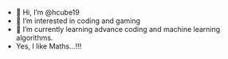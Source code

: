 - 👋 Hi, I’m @hcube19
- 👀 I’m interested in coding and gaming
- 🌱 I’m currently learning advance coding and machine learning algorithms.
- Yes, I like Maths...!!!
<!---
hcube19/hcube19 is a ✨ special ✨ repository because its `README.md` (this file) appears on your GitHub profile.
You can click the Preview link to take a look at your changes.
--->
